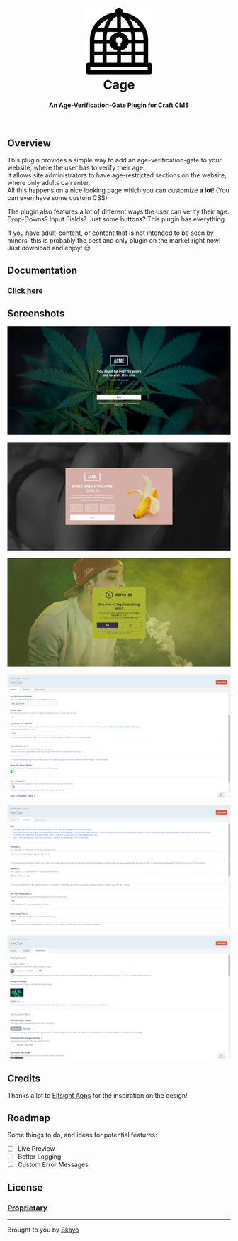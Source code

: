 <h1 align="center">
  <br>
  <a href="http://skayocrafts.github.io/cage"><img src="https://raw.githubusercontent.com/SkayoCrafts/Cage/master/src/icon.svg?sanitize=true" alt="Cage Logo" width="150" height="150"></a>
  <br>
  Cage
  <br>
</h1>

<h4 align="center">An Age-Verification-Gate Plugin for Craft CMS</h4>

<br>

## Overview

This plugin provides a simple way to add an age-verification-gate to your website, where the user has to verify their age.  
It allows site administrators to have age-restricted sections on the website, where only adults can enter.  
All this happens on a nice looking page which you can customize **a lot**! (You can even have some custom CSS)  

The plugin also features a lot of different ways the user can verify their age:  
Drop-Downs? Input Fields? Just some buttons? This plugin has everything.  

If you have adult-content, or content that is not intended to be seen by minors, this is probably the best and only plugin on the market right now!  
Just download and enjoy! :wink:

## Documentation

### [Click here](https://skayocrafts.github.io/cage/docs)

## Screenshots

![Screenshot 1](https://github.com/SkayoCrafts/Cage/raw/master/resources/screenshots/Screenshot1.png)

![Screenshot 2](https://github.com/SkayoCrafts/Cage/raw/master/resources/screenshots/Screenshot2.png)

![Screenshot 3](https://github.com/SkayoCrafts/Cage/raw/master/resources/screenshots/Screenshot3.png)

![Screenshot 4](https://github.com/SkayoCrafts/Cage/raw/master/resources/screenshots/Screenshot4.png)

![Screenshot 5](https://github.com/SkayoCrafts/Cage/raw/master/resources/screenshots/Screenshot5.png)

![Screenshot 6](https://github.com/SkayoCrafts/Cage/raw/master/resources/screenshots/Screenshot6.png)

## Credits

Thanks a lot to [Elfsight Apps](https://elfsight.com/) for the inspiration on the design!

## Roadmap

Some things to do, and ideas for potential features:

- [ ] Live Preview
- [ ] Better Logging
- [ ] Custom Error Messages

## License

### [Proprietary](https://github.com/SkayoCrafts/Cage/blob/master/LICENSE.md)

---
Brought to you by [Skayo](https://skayo.github.io)
